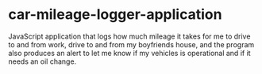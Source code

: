 # car-mileage-logger-application
JavaScript application that logs how much mileage it takes for me to drive to and from work, drive to  and from my boyfriends house, and the program also produces an alert to let me know if my vehicles is operational and if it needs an oil change.
